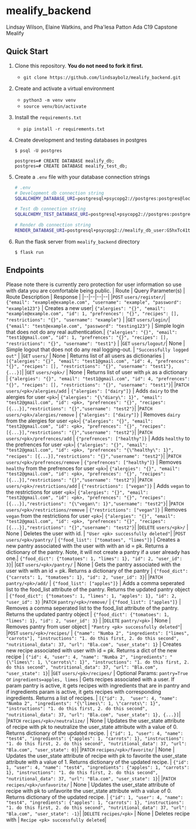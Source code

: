 # mealify_backend
Lindsay Wilson, Elaine Watkins, and Pha'lesa Patton Ada C19 Capstone Mealify

## Quick Start

1. Clone this repository. **You do not need to fork it first.**
    - `git clone https://github.com/lindsaybolz/mealify_backend.git`

1. Create and activate a virtual environment
    - `python3 -m venv venv`
    - `source venv/bin/activate`
1. Install the `requirements.txt`
    - `pip install -r requirements.txt`

1. Create development and testing databases in postgres
    ```
    $ psql -U postgres

    postgres=# CREATE DATABASE mealify_db;
    postgres=# CREATE DATABASE mealify_test_db;
    ```

2. Create a `.env` file with your database connection strings
    ```bash
    # .env
    # Development db connection string
    SQLALCHEMY_DATABASE_URI=postgresql+psycopg2://postgres:postgres@localhost:5432/mealify_db
    
    # Test db connection string
    SQLALCHEMY_TEST_DATABASE_URI=postgresql+psycopg2://postgres:postgres@localhost:5432/mealify_test_db
    
    # Render db connection string
    RENDER_DATABASE_URI=postgresql+psycopg2://mealify_db_user:G5hxTc41t9hCrmK0sW3gasZ6Ml2ifDLo@dpg-cj85fq5jeehc73a7v9n0-a.oregon-postgres.render.com/mealify_db
    ```

3. Run the flask server from  `mealify_backend` directory
    ```
    $ flask run
    ```

## Endpoints
Please note there is currently zero protection for user information so use with data you are comfortable being public.
| Route | Query Parameter(s) | Route Description | Response |
|--|--|--|--|
|`POST` `users/register/`| `{"email": "example@example.com", "username": "example", "password": "example123"}` | Creates a new user| `{"alergies": "{}", "email": "example@example.com", "id": 1, "prefrences": "{}", "recipes": [], "restrictions": "{}", "username": "example"}` |
|`GET` `users/login/`| `{"email": "test@example.com", "password": "testing123"}` | Simple login that does not do any real authentication.| `{"alergies": "{}", "email": "test1@gmail.com", "id": 1, "prefrences": "{}", "recipes": [], "restrictions": "{}", "username": "test1"}` |
|`GET` `users/logout/`| None | Simple logout that does not do any real logging-out. | `"Successfully logged out"` |
|`GET` `users/` | None | Returns list of all users as dictionaries | `[{"alergies": "{}", "email": "test1@gmail.com", "id": 4, "prefrences": "{}", "recipes": [], "restrictions": "{}", "username": "test1"}, {...}]`|
|`GET` `users/<pk>/` | None | Returns list of user with `pk` as a dictionary | `{"alergies": "{}", "email": "test1@gmail.com", "id": 4, "prefrences": "{}", "recipes": [], "restrictions": "{}", "username": "test1"}`|
|`PATCH` `users/<pk>/alergies/add` | `{"alergies": ["dairy"]}` | Adds `dairy` to the alergies for user `<pk>`| `{"alergies": "{\"diary\": 1}", "email": "test2@gmail.com", "id": <pk>, "prefrences": "{}", "recipes": [{...}],"restrictions": "{}","username": "test2"}`|
|`PATCH` `users/<pk>/alergies/remove` | `{"alergies": ["dairy"]}` | Removes `dairy` from the alergies for user `<pk>`| `{"alergies": "{}", "email": "test2@gmail.com", "id": <pk>, "prefrences": "{}", "recipes": [{...}],"restrictions": "{}","username": "test2"}`|
|`PATCH` `users/<pk>/prefrences/add` | `{"prefrences": ["healthy"]}` | Adds `healthy` to the prefrences for user `<pk>`| `{"alergies": "{}", "email": "test2@gmail.com", "id": <pk>, "prefrences": "{\"healthy\": 1}", "recipes": [{...}],"restrictions": "{}","username": "test2"}`|
|`PATCH` `users/<pk>/prefrences/remove` | `{"prefrences": ["healthy"]}` | Removes `healthy` from the prefrences for user `<pk>`| `{"alergies": "{}", "email": "test2@gmail.com", "id": <pk>, "prefrences": "{}", "recipes": [{...}],"restrictions": "{}","username": "test2"}`|
|`PATCH` `users/<pk>/restrictions/add` | `{"restrictions": ["vegan"]}` | Adds `vegan` to the restrictions for user `<pk>`| `{"alergies": "{}", "email": "test2@gmail.com", "id": <pk>, "prefrences": "{}", "recipes": [{...}],"restrictions": "{\"vegan\": 1}","username": "test2"}`|
|`PATCH` `users/<pk>/restrictions/remove` | `{"restrictions": ["vegan"]}` | Removes `vegan` from the restrictions for user `<pk>`| `{"alergies": "{}", "email": "test2@gmail.com", "id": <pk>, "prefrences": "{}", "recipes": [{...}],"restrictions": "{}","username": "test2"}`|
|`DELETE` `users/<pk>/` | None | Deletes the user with <pk> id. | `"User <pk> successfully deleted"`|
|`POST` `users/<pk>/pantry/` | `{"food_list": ["tomatoes", "limes"]}` | Creates a new pantry associated with the user with with an id = pk.  Returns a dictionary of the pantry. Note, it will not create a pantry if a user already has one.| `{"food_dict": {"tomatoes": 1, "limes": 1}, "id": 2, "user_id": 3}`|
|`GET` `users/<pk>/pantry/` | None | Gets the pantry associated with the user with with an id = pk.  Returns a dictionary of the pantry | `{"food_dict": {"carrots": 1, "tomatoes": 1}, "id": 2, "user_id": 3}`|
|`PATCH` `pantry/<pk>/add/` | `{"food_list": ["apples"]}` | Adds a comma seperated list to the food_list attribute of the pantry.  Returns the updated pantry object |  `{"food_dict": {"tomatoes": 1, "limes": 1, "apples": 1}, "id": 2, "user_id": 3}` 
|`PATCH` `pantry/<pk>/remove/` | `{"food_list": ["apples"]}` | Removes a comma seperated list to the food_list attribute of the pantry.  Returns the updated pantry object |  `{"food_dict": {"tomatoes": 1, "limes": 1}, "id": 2, "user_id": 3}` |
|`DELETE` `pantry/<pk>` | None | Removes pantry from user object | `"Pantry <pk> successfully deleted"`|
|`POST` `users/<pk>/recipes/` | `{"name": "Numba 2", "ingredients": ["limes", "carrots"], "instructions": "1. do this first, 2. do this second", "nutritional_data": 37, "url": "Bla.com", "user_state": 1}` | Creates new recipe associated with user with id = pk.  Returns a dict of the new recipe | `{"id": 4, "user": 4, "name": "Numba 2", "ingredients": "{\"limes\": 1, \"carrots\": 1}", "instructions": "1. do this first, 2. do this second", "nutritional_data": 37, "url": "Bla.com", "user_state": 1}`|
|`GET` `users/<pk>/recipes/` | Optional Params: `pantry=True` or `ingredients=apples, limes` | Gets recipes associated with a user.  If param pantry is active, it gets recipes with ingredients that are in pantry and if ingredients param is active, it gets recipes with corresponding ingredients.  Returns a list of recipes. | `[{"id": 3,  "user": 4, "name": "Numba 2", "ingredients": "{\"limes\": 1, \"carrots\": 1}", "instructions": "1. do this first, 2. do this second", "nutritional_data": 37, "url": "Bla.com", "user_state": 1}, {...}]`|
|`PATCH` `recipes/<pk>/neutralize/` | None | Updates the user_state attribute of recipe with pk to neutralize the user_state attribute with a value of 0.  Returns dictionary of the updated recipe.  | `{"id": 1, "user": 4, "name": "test4", "ingredients": {"apples": 1, "carrots": 1}, "instructions": "1. do this first, 2. do this second", "nutritional_data": 37, "url": "Bla.com", "user_state": 0}`|
|`PATCH` `recipes/<pk>/favorite/` | None | Updates the user_state attribute of recipe with pk to favorite the user_state attribute with a value of 1.  Returns dictionary of the updated recipe.  | `{"id": 1, "user": 4, "name": "test4", "ingredients": {"apples": 1, "carrots": 1}, "instructions": "1. do this first, 2. do this second", "nutritional_data": 37, "url": "Bla.com", "user_state": 1}`|
|`PATCH` `recipes/<pk>/unfavorite/` | None | Updates the user_state attribute of recipe with pk to unfavorite the user_state attribute with a value of 0.  Returns dictionary of the updated recipe.  | `{"id": 1, "user": 4, "name": "test4", "ingredients": {"apples": 1, "carrots": 1}, "instructions": "1. do this first, 2. do this second", "nutritional_data": 37, "url": "Bla.com", "user_state": -1}`|
|`DELETE` `recipes/<pk>` | None | Deletes recipe with <pk>  | `Recipe <pk> successfully deleted`|






